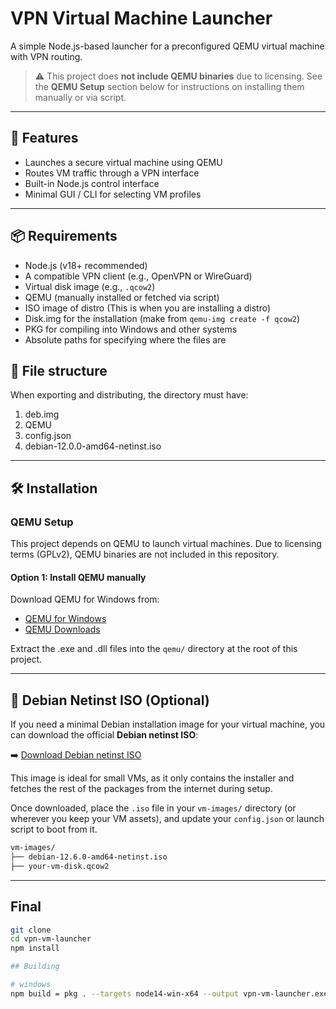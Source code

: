 # VPN Virtual Machine Launcher

A simple Node.js-based launcher for a preconfigured QEMU virtual machine with VPN routing.

> ⚠️ This project does **not include QEMU binaries** due to licensing. See the **QEMU Setup** section below for instructions on installing them manually or via script.

---

## 🚀 Features
- Launches a secure virtual machine using QEMU
- Routes VM traffic through a VPN interface
- Built-in Node.js control interface
- Minimal GUI / CLI for selecting VM profiles

---

## 📦 Requirements
- Node.js (v18+ recommended)
- A compatible VPN client (e.g., OpenVPN or WireGuard)
- Virtual disk image (e.g., `.qcow2`)
- QEMU (manually installed or fetched via script)
- ISO image of distro (This is when you are installing a distro)
- Disk.img for the installation (make from `qemu-img create -f qcow2`)
- PKG for compiling into Windows and other systems
- Absolute paths for specifying where the files are

## 📁 File structure
When exporting and distributing, the directory must have:
1. deb.img
2. QEMU
3. config.json
4. debian-12.0.0-amd64-netinst.iso

---

## 🛠️ Installation
### QEMU Setup
This project depends on QEMU to launch virtual machines. Due to licensing terms (GPLv2), QEMU binaries are not included in this repository.

#### Option 1: Install QEMU manually
Download QEMU for Windows from:
- [QEMU for Windows](https://qemu.weilnetz.de/)
- [QEMU Downloads](https://www.qemu.org/download/)

Extract the .exe and .dll files into the `qemu/` directory at the root of this project.

---

## 🐧 Debian Netinst ISO (Optional)

If you need a minimal Debian installation image for your virtual machine, you can download the official **Debian netinst ISO**:

➡️ [Download Debian netinst ISO](https://www.debian.org/distrib/netinst)

This image is ideal for small VMs, as it only contains the installer and fetches the rest of the packages from the internet during setup.

Once downloaded, place the `.iso` file in your `vm-images/` directory (or wherever you keep your VM assets), and update your `config.json` or launch script to boot from it.

```bash
vm-images/
├── debian-12.6.0-amd64-netinst.iso
├── your-vm-disk.qcow2
```

---


## Final

```bash
git clone 
cd vpn-vm-launcher
npm install

## Building

# windows
npm build = pkg . --targets node14-win-x64 --output vpn-vm-launcher.exe --debug

```







